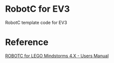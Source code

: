 # RobotC for EV3

RobotC template code for EV3

# Reference
[ROBOTC for LEGO Mindstorms 4.X - Users Manual](https://www.robotc.net/WebHelpMindstorms/index.htm)
